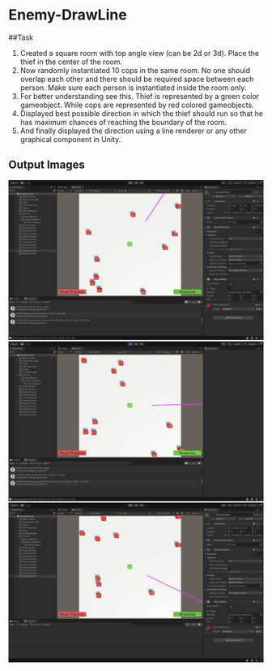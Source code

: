 # Enemy-DrawLine

##Task
1. Created a square room with top angle view (can be 2d or 3d). Place the thief in the center of the room.
2. Now randomly instantiated 10 cops in the same room. No one should overlap each other and there should be required space between each person. Make sure each person is instantiated inside the room only.
3. For better understanding see this. Thief is represented by a green color gameobject. While cops are represented by red colored gameobjects.
4. Displayed best possible direction in which the thief should run so that he has maximum chances of reaching the boundary of the room.
5. And finally displayed the direction using a line renderer or any other graphical component in Unity.

## Output Images
![Image Description](https://raw.githubusercontent.com/Akhil-Sharma30/Enemy-DrawLine/main/Screenshot%202023-05-12%20at%204.06.21%20PM.png)
![Output2](https://raw.githubusercontent.com/Akhil-Sharma30/Enemy-DrawLine/main/Screenshot%202023-05-12%20at%204.06.00%20PM.png)
![Output3](https://raw.githubusercontent.com/Akhil-Sharma30/Enemy-DrawLine/main/Screenshot%202023-05-12%20at%204.05.23%20PM.png)
